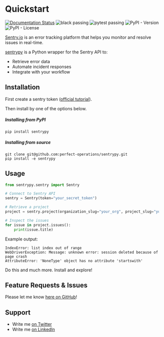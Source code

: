 # Quickstart

[![Documentation Status](https://readthedocs.org/projects/sentrypy/badge/?version=latest)](https://sentrypy.readthedocs.io/en/latest/?badge=latest)
![black passing](https://github.com/perfect-operations/sentrypy/actions/workflows/black.yml/badge.svg)
![pytest passing](https://github.com/perfect-operations/sentrypy/actions/workflows/pytest.yml/badge.svg)
![PyPI - Version](https://img.shields.io/pypi/v/sentrypy)
![PyPI - License](https://img.shields.io/pypi/l/sentrypy)

[Sentry.io](https://sentry.io/) is an error tracking platform that helps you monitor and
resolve issues in real-time.

[sentrypy](https://github.com/perfect-operations/sentrypy) is a Python wrapper for
the Sentry API to:

- Retrieve error data
- Automate incident responses
- Integrate with your workflow

## Installation

First create a sentry token ([official tutorial](https://docs.sentry.io/api/guides/create-auth-token/)).

Then install by one of the options below.

##### Installing from PyPI
```
pip install sentrypy
```

##### Installing from source
```
git clone git@github.com:perfect-operations/sentrypy.git
pip install -e sentrypy
```

## Usage

```python
from sentrypy.sentry import Sentry

# Connect to Sentry API
sentry = Sentry(token="your_secret_token")

# Retrieve a project
project = sentry.project(organization_slug="your_org", project_slug="your_project")

# Inspect the issues
for issue in project.issues():
    print(issue.title)
```
Example output:
```
IndexError: list index out of range
WebDriverException: Message: unknown error: session deleted because of page crash
AttributeError: 'NoneType' object has no attribute 'startswith'
```

Do this and much more. Install and explore!

## Feature Requests & Issues
Please let me know [here on GitHub](https://github.com/perfect-operations/sentrypy/issues)!

## Support
* Write me [on Twitter](https://twitter.com/drpaulw)
* Write me [on LinkedIn](https://www.linkedin.com/in/drpaulw)

